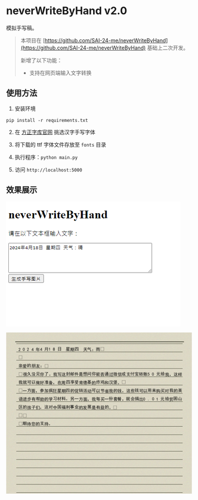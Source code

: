 # neverWriteByHand v2.0

模拟手写稿。

> 本项目在 [https://github.com/SAI-24-me/neverWriteByHand](https://github.com/SAI-24-me/neverWriteByHand) 基础上二次开发。
>
> 新增了以下功能：
>
> - 支持在网页端输入文字转换

## 使用方法

1. 安装环境
```shell
pip install -r requirements.txt
```

2. 在 [方正字库官网](http://www.foundertype.com) 挑选汉字手写字体

3. 将下载的 ttf 字体文件存放至 `fonts` 目录

4. 执行程序：`python main.py`

5. 访问 `http://localhost:5000`

## 效果展示

![webUI](https://github.com/danielchan-25/neverWriteByHand-v2.0/blob/main/static/webUI.png)

![效果展示](https://github.com/danielchan-25/neverWriteByHand-v2.0/blob/main/static/text.png)
